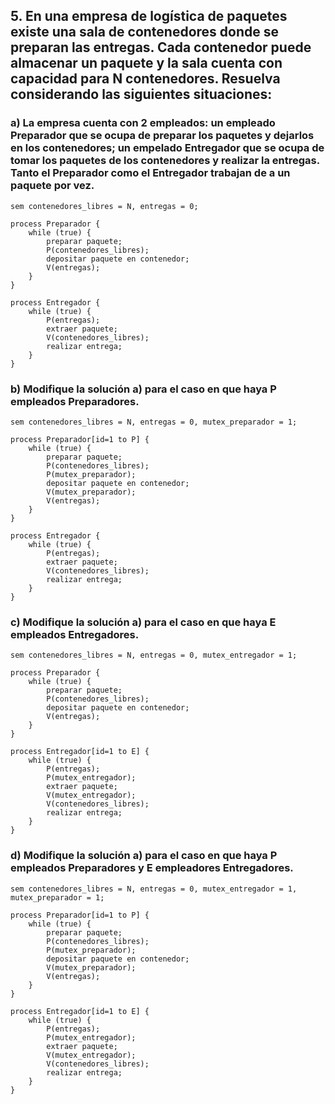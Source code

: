## 5. En una empresa de logística de paquetes existe una sala de contenedores donde se preparan las entregas. Cada contenedor puede almacenar un paquete y la sala cuenta con capacidad para N contenedores. Resuelva considerando las siguientes situaciones:

### a) La empresa cuenta con 2 empleados: un empleado Preparador que se ocupa de preparar los paquetes y dejarlos en los contenedores; un empelado Entregador que se ocupa de tomar los paquetes de los contenedores y realizar la entregas. Tanto el Preparador como el Entregador trabajan de a un paquete por vez.
```
sem contenedores_libres = N, entregas = 0;

process Preparador {
    while (true) {
        preparar paquete;
        P(contenedores_libres);
        depositar paquete en contenedor;
        V(entregas);
    }
}

process Entregador {
    while (true) {
        P(entregas);
        extraer paquete;
        V(contenedores_libres);
        realizar entrega;
    }
}

```
### b) Modifique la solución a) para el caso en que haya P empleados Preparadores.
```
sem contenedores_libres = N, entregas = 0, mutex_preparador = 1;

process Preparador[id=1 to P] {
    while (true) {
        preparar paquete;
        P(contenedores_libres);
        P(mutex_preparador);
        depositar paquete en contenedor;
        V(mutex_preparador);
        V(entregas);
    }
}

process Entregador {
    while (true) {
        P(entregas);
        extraer paquete;
        V(contenedores_libres);
        realizar entrega;
    }
}
```
### c) Modifique la solución a) para el caso en que haya E empleados Entregadores.
```
sem contenedores_libres = N, entregas = 0, mutex_entregador = 1;

process Preparador {
    while (true) {
        preparar paquete;
        P(contenedores_libres);
        depositar paquete en contenedor;
        V(entregas);
    }
}

process Entregador[id=1 to E] {
    while (true) {
        P(entregas);
        P(mutex_entregador);
        extraer paquete;
        V(mutex_entregador);
        V(contenedores_libres);
        realizar entrega;
    }
}
```
### d) Modifique la solución a) para el caso en que haya P empleados Preparadores y E empleadores Entregadores.
```
sem contenedores_libres = N, entregas = 0, mutex_entregador = 1, mutex_preparador = 1;

process Preparador[id=1 to P] {
    while (true) {
        preparar paquete;
        P(contenedores_libres);
        P(mutex_preparador);
        depositar paquete en contenedor;
        V(mutex_preparador);
        V(entregas);
    }
}

process Entregador[id=1 to E] {
    while (true) {
        P(entregas);
        P(mutex_entregador);
        extraer paquete;
        V(mutex_entregador);
        V(contenedores_libres);
        realizar entrega;
    }
}
```